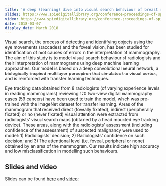```yaml
---
title: 'A deep (learning) dive into visual search behaviour of breast radiologists'
slides: https://www.spiedigitallibrary.org/conference-proceedings-of-spie/10577/1057708/A-deep-learning-dive-into-visual-search-behaviour-of-breast/10.1117/12.2293366.short
video: https://www.spiedigitallibrary.org/conference-proceedings-of-spie/10577/1057708/A-deep-learning-dive-into-visual-search-behaviour-of-breast/10.1117/12.2293366.short
date: 2018-03-07
display_date: March 2018
---
```


Visual search, the process of detecting and identifying objects using the eye movements (saccades) and the foveal vision, has been studied for identification of root causes of errors in the interpretation of mammography. The aim of this study is to model visual search behaviour of radiologists and their interpretation of mammograms using deep machine learning approaches. Our model is based on a deep convolutional neural network, a biologically-inspired multilayer perceptron that simulates the visual cortex, and is reinforced with transfer learning techniques.

Eye tracking data obtained from 8 radiologists (of varying experience levels in reading mammograms) reviewing 120 two-view digital mammography cases (59 cancers) have been used to train the model, which was pre-trained with the ImageNet dataset for transfer learning. Areas of the mammogram that received direct (foveally fixated), indirect (peripherally fixated) or no (never fixated) visual attention were extracted from radiologists’ visual search maps (obtained by a head mounted eye tracking device). These areas, along with the radiologists’ assessment (including confidence of the assessment) of suspected malignancy were used to model: 1) Radiologists’ decision; 2) Radiologists’ confidence on such decision; and 3) The attentional level (i.e. foveal, peripheral or none) obtained by an area of the mammogram. Our results indicate high accuracy and low misclassification in modelling such behaviours.

## Slides and video

Slides can be found [here][slides] and [video][slides]: 


[slides]: https://www.spiedigitallibrary.org/conference-proceedings-of-spie/10577/1057708/A-deep-learning-dive-into-visual-search-behaviour-of-breast/10.1117/12.2293366.short